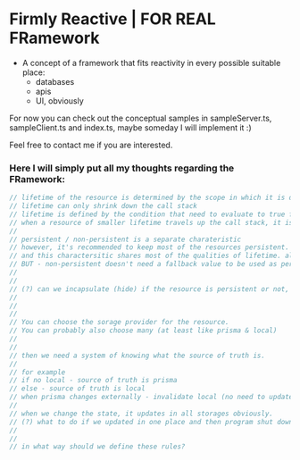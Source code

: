# Firmly Reactive | FOR REAL FRamework

- A concept of a framework that fits reactivity in every possible suitable place:
  - databases
  - apis
  - UI, obviously

For now you can check out the conceptual samples in sampleServer.ts, sampleClient.ts and index.ts, maybe someday I will implement it :)

Feel free to contact me if you are interested.

### Here I will simply put all my thoughts regarding the FRamework:

```ts
// lifetime of the resource is determined by the scope in which it is declared
// lifetime can only shrink down the call stack
// lifetime is defined by the condition that need to evaluate to true for the resource to be available
// when a resource of smaller lifetime travels up the call stack, it is enriched by the 'fallback' values that will be used when the resource doesn't exist.
//
// persistent / non-persistent is a separate charateristic
// however, it's recommended to keep most of the resources persistent.
// and this charactersitic shares most of the qualities of lifetime. also travels only monodirectionally
// BUT - non-persistent doesn't need a fallback value to be used as persistent, because anyway it can be used only when the program is running
//
//
// (?) can we incapsulate (hide) if the resource is persistent or not, from the users?
//
//
//
// You can choose the sorage provider for the resource.
// You can probably also choose many (at least like prisma & local)
//
//
// then we need a system of knowing what the source of truth is.
//
// for example
// if no local - source of truth is prisma
// else - source of truth is local
// when prisma changes externally - invalidate local (no need to update yet)
//
// when we change the state, it updates in all storages obviously.
// (?) what to do if we updated in one place and then program shut down
//
//
// in what way should we define these rules?
```
